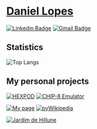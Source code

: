 # [Daniel Lopes](https://danielcreeklear.github.io/DanielCreeklear/)

[![Linkedin Badge](https://img.shields.io/badge/-Daniel-blue?style=flat-square&logo=Linkedin&logoColor=white&link=https://www.linkedin.com/in/ddaniellopessoares/)](https://www.linkedin.com/in/ddaniellopessoares/)
[![Gmail Badge](https://img.shields.io/badge/-ddanielssoares@gmail.com-c14438?style=flat-square&logo=Gmail&logoColor=white&link=mailto:ddanielssoares@gmail.com)](mailto:ddanielssoares@gmail.com)

## Statistics

![Top Langs](https://github-readme-stats-sigma-five.vercel.app/api/top-langs/?username=DanielCreeklear&layout=compact&theme=dracula&hide=jupyter%20notebook%2Chtml&langs_count=4)

## My personal projects

[![HEXPOD](https://github-readme-stats-sigma-five.vercel.app/api/pin/?username=DanielCreeklear&repo=HEXPOD&theme=dracula)](https://github.com/DanielCreeklear/HEXPOD) [![CHIP-8 Emulator](https://github-readme-stats-sigma-five.vercel.app/api/pin/?username=DanielCreeklear&repo=chip8_emulator&theme=dracula)](https://github.com/DanielCreeklear/chip8_emulator) 

[![My page](https://github-readme-stats-sigma-five.vercel.app/api/pin/?username=DanielCreeklear&repo=DanielCreeklear&theme=dracula)](https://danielcreeklear.github.io/DanielCreeklear/) [![pyWikipedia](https://github-readme-stats-sigma-five.vercel.app/api/pin/?username=DanielCreeklear&repo=pyWikipedia&theme=dracula)](https://github.com/DanielCreeklear/pyWikipedia)

[![Jardim de Hillune](https://github-readme-stats-sigma-five.vercel.app/api/pin/?username=DanielCreeklear&repo=JardimDeHillune&theme=dracula)](https://github.com/DanielCreeklear/JardimDeHillune)
